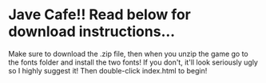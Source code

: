 # Jave Cafe!! Read below for download instructions...

Make sure to download the .zip file, then when you unzip the game go to the fonts folder and install the two fonts! If you don't, it'll look seriously ugly so I highly suggest it! Then double-click index.html to begin!
